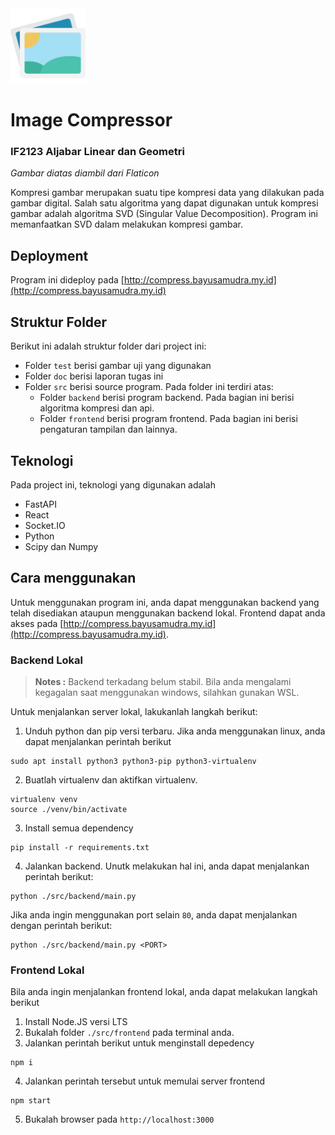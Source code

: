 <img src="src/frontend/src/assets/pictures.png" alt="Gambar Ilustrasi" width="120">

# Image Compressor

### 	IF2123  Aljabar Linear dan Geometri

<i>Gambar diatas diambil dari Flaticon</i>

Kompresi gambar merupakan suatu tipe kompresi data yang dilakukan pada gambar digital. Salah satu algoritma yang dapat digunakan untuk kompresi gambar adalah algoritma SVD (Singular Value Decomposition). Program ini memanfaatkan SVD dalam melakukan kompresi gambar.

## Deployment
Program ini dideploy pada [http://compress.bayusamudra.my.id](http://compress.bayusamudra.my.id)

## Struktur Folder
Berikut ini adalah struktur folder dari project ini:
* Folder `test` berisi gambar uji yang digunakan
* Folder `doc` berisi laporan tugas ini
* Folder `src` berisi source program. Pada folder ini terdiri atas:
  * Folder `backend` berisi program backend. Pada bagian ini berisi algoritma kompresi dan api.
  * Folder `frontend` berisi program frontend. Pada bagian ini berisi pengaturan tampilan dan lainnya.

## Teknologi 
Pada project ini, teknologi yang digunakan adalah
* FastAPI
* React
* Socket.IO
* Python
* Scipy dan Numpy

## Cara menggunakan
Untuk menggunakan program ini, anda dapat menggunakan backend yang telah disediakan ataupun menggunakan backend lokal. Frontend dapat anda akses pada [http://compress.bayusamudra.my.id](http://compress.bayusamudra.my.id). 

### Backend Lokal

> <b>Notes :</b> 
> Backend terkadang belum stabil. Bila anda mengalami kegagalan saat menggunakan windows, silahkan gunakan WSL.

Untuk menjalankan server lokal, lakukanlah langkah berikut:
1. Unduh python dan pip versi terbaru. Jika anda menggunakan linux, anda dapat menjalankan perintah berikut
```shell
sudo apt install python3 python3-pip python3-virtualenv
```

2. Buatlah virtualenv dan aktifkan virtualenv.
```shell
virtualenv venv
source ./venv/bin/activate
```

3. Install semua dependency
```shell
pip install -r requirements.txt
```

4. Jalankan backend. Unutk melakukan hal ini, anda dapat menjalankan perintah berikut:
 ```shell
python ./src/backend/main.py
```

  Jika anda ingin menggunakan port selain `80`, anda dapat menjalankan dengan perintah berikut:
```shell
python ./src/backend/main.py <PORT>
```

### Frontend Lokal

Bila anda ingin menjalankan frontend lokal, anda dapat melakukan langkah berikut
1. Install Node.JS versi LTS
2. Bukalah folder `./src/frontend` pada terminal anda.
3. Jalankan perintah berikut untuk menginstall depedency
```shell
npm i
```
4. Jalankan perintah tersebut untuk memulai server frontend
```shell
npm start
```
5. Bukalah browser pada `http://localhost:3000`

